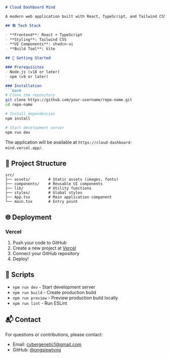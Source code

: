 ```markdown
# Cloud Dashboard Mind

A modern web application built with React, TypeScript, and Tailwind CSS.

## 🛠️ Tech Stack

- **Frontend**: React + TypeScript
- **Styling**: Tailwind CSS
- **UI Components**: shadcn-ui
- **Build Tool**: Vite

## 🚀 Getting Started

### Prerequisites
- Node.js (v18 or later)
- npm (v9 or later)

### Installation
```bash
# Clone the repository
git clone https://github.com/your-username/repo-name.git
cd repo-name

# Install dependencies
npm install

# Start development server
npm run dev
```

The application will be available at `https://cloud-dashboard-mind.vercel.app/`.

## 📂 Project Structure

```
src/
├── assets/        # Static assets (images, fonts)
├── components/    # Reusable UI components
├── lib/           # Utility functions
├── styles/        # Global styles
├── App.tsx        # Main application component
└── main.tsx       # Entry point
```

## 🌐 Deployment

### Vercel
1. Push your code to GitHub
2. Create a new project at [Vercel](https://vercel.com/)
3. Connect your GitHub repository
4. Deploy!

## 📝 Scripts

- `npm run dev` - Start development server
- `npm run build` - Create production build
- `npm run preview` - Preview production build locally
- `npm run lint` - Run ESLint

## 📬 Contact

For questions or contributions, please contact:
- Email: cybergenetic1@gmail.com
- GitHub: [@ongsiewtyng](https://github.com/ongsiewtyng)
